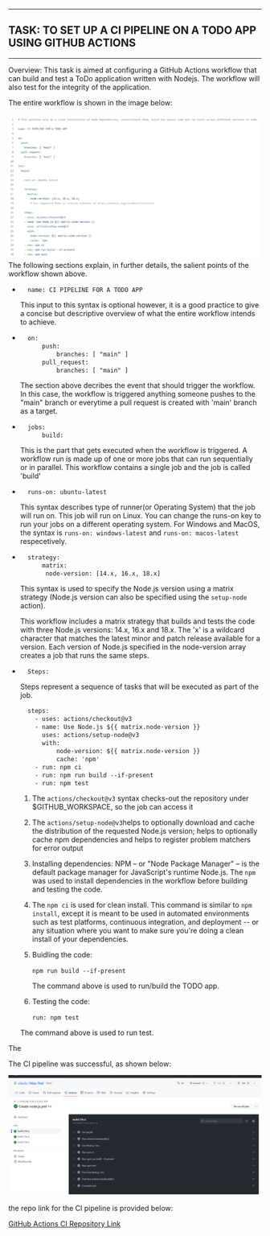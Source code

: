 
___
## TASK: TO SET UP A CI PIPELINE ON A TODO APP USING GITHUB ACTIONS
___

Overview: This task is aimed at configuring a GitHub Actions workflow that can build and test  a ToDo application written with Nodejs. The workflow will also test for the integrity of the application. 

The entire workflow is shown in the image below:

![CI WORKFLOW IMAGE](./images/workflow.PNG 'Entire CI Workflow')
The following sections explain, in further details, the salient points of the workflow shown above.


*       name: CI PIPELINE FOR A TODO APP

    This input to this syntax is optional however, it is a good practice to give a concise but descriptive overview of what the entire workflow intends to achieve.

*       on:
            push:
                branches: [ "main" ]
            pull_request:
                branches: [ "main" ]

    The section above decribes the event that should trigger the workflow. In this case, the workflow is triggered anything someone pushes to the "main" branch or everytime a pull request is created with 'main' branch as a target.

*       jobs:
            build:

    This is the part that gets executed when the workflow is triggered. A workflow run is made up of one or more jobs that can run sequentially or in parallel. This workflow contains a single job and the job is called 'build'


*       runs-on: ubuntu-latest

    This syntax describes type of runner(or Operating System) that the job will run on. This job will run on Linux. You can change the runs-on key to run your jobs on a different operating system. For Windows and MacOS, the syntax is `runs-on: windows-latest` and `runs-on: macos-latest` respecetively.


*       strategy:
            matrix:
             node-version: [14.x, 16.x, 18.x]
    This syntax is used to specify the Node.js version using a matrix strategy (Node.js version can also be specified using the `setup-node` action).
    
    This workflow includes a matrix strategy that builds and tests the code with three Node.js versions: 14.x, 16.x and 18.x. The 'x' is a wildcard character that matches the latest minor and patch release available for a version. Each version of Node.js specified in the node-version array creates a job that runs the same steps.


*       Steps:

    Steps represent a sequence of tasks that will be executed as part of the job.
      
        steps:
          - uses: actions/checkout@v3
          - name: Use Node.js ${{ matrix.node-version }}
            uses: actions/setup-node@v3
            with:
                node-version: ${{ matrix.node-version }}
                cache: 'npm'
          - run: npm ci
          - run: npm run build --if-present
          - run: npm test
    1. The `actions/checkout@v3` syntax checks-out the repository under $GITHUB_WORKSPACE, so the job can access it
    
    2. The `actions/setup-node@v3`helps to optionally download and cache the distribution of the requested Node.js version; helps to optionally cache npm dependencies and helps to register problem matchers for error output

    3. Installing dependencies: NPM – or "Node Package Manager" – is the default package manager for JavaScript's runtime Node.js. The `npm` was used to install dependencies in the workflow before building and testing the code.
    4. The `npm ci` is used for clean install. This command is similar to `npm install`, except it is meant to be used in automated environments such as test platforms, continuous integration, and deployment -- or any situation where you want to make sure you're doing a clean install of your dependencies.
    5. Buidling the code:

         `npm run build --if-present`

        The command above is used to run/build the TODO app.

    6. Testing the code:
       
         `run: npm test`

    The command above is used to run test.


The

The CI pipeline was successful, as shown below:
 

 ![CI Pipeline](./images/pipeline.PNG 'CI Pipeline')


the repo link for the CI pipeline is provided below:

[GitHub Actions CI Repository Link](https://github.com/sileola/Max-Test.git)